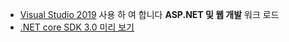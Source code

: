 * [Visual Studio 2019](https://visualstudio.microsoft.com/vs/) 사용 하 여 합니다 **ASP.NET 및 웹 개발** 워크 로드
* [.NET core SDK 3.0 미리 보기](https://dotnet.microsoft.com/download/dotnet-core/3.0)
